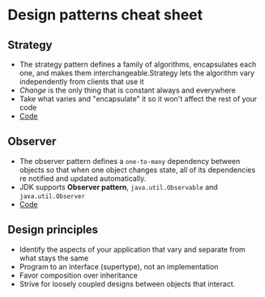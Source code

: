 # Design patterns cheat sheet

## Strategy

- The strategy pattern defines a family of algorithms, encapsulates each 
one, and makes them interchangeable.Strategy lets the algorithm vary 
independently from clients that use it
- *Change* is the only thing that is constant always and everywhere
- Take what varies and "encapsulate" it so it won't affect the rest of 
your code
- [Code](src/main/java/strategy/pattern/App.java)

## Observer 
- The observer pattern defines a `one-to-many` dependency between 
objects so that when one object changes state, all of its dependencies
re notified and updated automatically. 
- JDK supports **Observer pattern**, `java.util.Observable` and 
`java.util.Observer`
- [Code](src/main/java/observer/pattern/App.java)

## Design principles

- Identify the aspects of your application that vary and separate from 
what stays the same
- Program to an interface (supertype), not an implementation
- Favor composition over inheritance
- Strive for loosely coupled designs between objects that interact.
